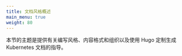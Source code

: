 ```yaml
---
title: 文档风格概述
main_menu: true
weight: 80
---
```


<!--
---
title: Documentation style overview
main_menu: true
weight: 80
---
-->

<!--
The topics in this section provide guidance on writing style, content formatting
and organization, and using Hugo customizations specific to Kubernetes
documentation.
-->

本节的主题是提供有关编写风格、内容格式和组织以及使用 Hugo 定制生成 Kubernetes 文档的指导。
